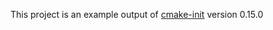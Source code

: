This project is an example output of
[cmake-init](https://github.com/friendlyanon/cmake-init) version 0.15.0
